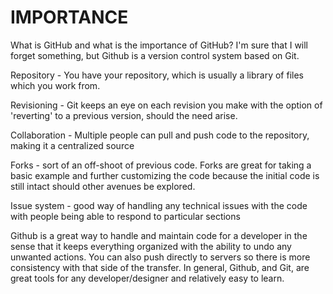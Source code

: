 # IMPORTANCE
What is GitHub and what is the importance of GitHub?
I'm sure that I will forget something, but Github is a version control system based on Git. 

Repository - You have your repository, which is usually a library of files which you work from. 

Revisioning - Git keeps an eye on each revision you make with the option of 'reverting' to a previous version, should the need arise. 

Collaboration - Multiple people can pull and push code to the repository, making it a centralized source

Forks - sort of an off-shoot of previous code. Forks are great for taking a basic example and further customizing the code because the initial code is still intact should other avenues be explored.

Issue system - good way of handling any technical issues with the code with people being able to respond to particular sections

Github is a great way to handle and maintain code for a developer in the sense that it keeps everything organized with the ability to undo any unwanted actions. You can also push directly to servers so there is more consistency with that side of the transfer. In general, Github, and Git, are great tools for any developer/designer and relatively easy to learn.
